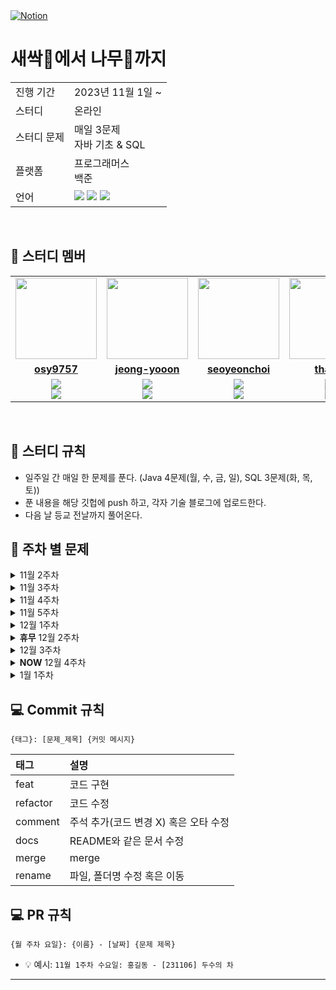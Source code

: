 <a href="https://www.notion.so/37f5872820e44ed08c4b1f3d3c8d6f28?v=6f6dded3f04c472ab8d88d4c81dcfd0f">
<img src="https://img.shields.io/badge/Notion-%23000000.svg?style=for-the-flat&amp;logo=notion&amp;logoColor=white" alt="Notion">
</a>

# 새싹🌱에서 나무🌲까지

<table>
  <tr>
    <td>진행 기간</td>
    <td>2023년 11월 1일 ~ </td>
  </tr>
  <tr>
    <td>스터디</td>
    <td>온라인</td>
  </tr>
  <tr>
    <td>스터디 문제</td>
    <td> 매일 3문제 <br/>자바 기초 & SQL</td> 
  </tr>
  <tr>
    <td>플랫폼</td>
    <td>프로그래머스<br/>백준</td>
  </tr>
  <tr>
    <td>언어</td>
    <td><img src="https://img.shields.io/badge/java-%23ED8B00.svg?style=for-the-badge&logo=openjdk&logoColor=white">
        <img src="https://img.shields.io/badge/python-3776AB?style=for-the-badge&logo=python&logoColor=white"> 
        <img src="https://img.shields.io/badge/mysql-%2300f.svg?style=for-the-badge&logo=mysql&logoColor=white">
    </td>
  </tr>
</table>

<br/>

## 🤖 스터디 멤버

<table>
 <tr>
    <td align="center"><a href="https://github.com/osy9757"><img src="https://avatars.githubusercontent.com/osy9757" width="130px;" alt=""></a></td>
    <td align="center"><a href="https://github.com/jeong-yooon"><img src="https://avatars.githubusercontent.com/jeong-yooon" width="130px;" alt=""></a></td>
    <td align="center"><a href="https://github.com/seoyeonchoi"><img src="https://avatars.githubusercontent.com/seoyeonchoi" width="130px;" alt=""></a></td>
    <td align="center"><a href="https://github.com/thals0"><img src="https://avatars.githubusercontent.com/thals0" width="130px;" alt=""></a></td>
   <td align="center"><a href="https://github.com/LSMJJAng"><img src="https://avatars.githubusercontent.com/LSMJJAng" width="130px;" alt=""></a></td>
  </tr>
  <tr>
    <td align="center"><a href="https://github.com/osy9757"><b>osy9757</b></a></td>
    <td align="center"><a href="https://github.com/jeong-yooon"><b>jeong-yooon</b></a></td>
    <td align="center"><a href="https://github.com/seoyeonchoi"><b>seoyeonchoi</b></a></td>
    <td align="center"><a href="https://github.com/thals0"><b>thals0</b></a></td>
    <td align="center"><a href="https://github.com/LSMJJAng"><b>LSMJJAng</b></a></td>
  </tr>
  <tr> 
    <td align="center"><img src="https://img.shields.io/badge/java-%23ED8B00.svg?style=for-the-badge&logo=openjdk&logoColor=white"><br/><img src="https://img.shields.io/badge/mysql-%2300f.svg?style=for-the-badge&logo=mysql&logoColor=white"></td>
    <td align="center"><img src="https://img.shields.io/badge/java-%23ED8B00.svg?style=for-the-badge&logo=openjdk&logoColor=white"><br/><img src="https://img.shields.io/badge/mysql-%2300f.svg?style=for-the-badge&logo=mysql&logoColor=white"></td>
    <td align="center"><img src="https://img.shields.io/badge/java-%23ED8B00.svg?style=for-the-badge&logo=openjdk&logoColor=white"><br/><img src="https://img.shields.io/badge/mysql-%2300f.svg?style=for-the-badge&logo=mysql&logoColor=white"></td>    
    <td align="center"><img src="https://img.shields.io/badge/java-%23ED8B00.svg?style=for-the-badge&logo=openjdk&logoColor=white"><br/><img src="https://img.shields.io/badge/mysql-%2300f.svg?style=for-the-badge&logo=mysql&logoColor=white"></td> 
    <td align="center"><img src="https://img.shields.io/badge/python-3776AB?style=for-the-badge&logo=python&logoColor=white"><br/><img src="https://img.shields.io/badge/mysql-%2300f.svg?style=for-the-badge&logo=mysql&logoColor=white"></td> 
  </tr> 
</table>

<br/>

## 📌 스터디 규칙
- 일주일 간 매일 한 문제를 푼다. (Java 4문제(월, 수, 금, 일), SQL 3문제(화, 목, 토))
- 푼 내용을 해당 깃헙에 push 하고, 각자 기술 블로그에 업로드한다.
- 다음 날 등교 전날까지 풀어온다.

## 📝 주차 별 문제

<details>
  <summary> 11월 2주차 </summary>
  <br>
  <table>
  <tr>
    <td> 11월 2주차(2023.11.06. ~ 2023. 11. 12)</td>
    <td>문제</td>
  </tr>
  <tr>
    <td> 월(JAVA) </td>
    <td> <a href = "https://school.programmers.co.kr/learn/courses/30/lessons/120803" target="_blank"> 두수의 차</a> </td>
  </tr>
  <tr>
    <td> 화(SQL) </td>
    <td> <a href = "https://school.programmers.co.kr/learn/courses/30/lessons/131528" target="_blank"> 나이정보가 없는 회원 수 구하기</a>  </td>
  </tr>
  <tr>
    <td> 수(JAVA) </td>
    <td> <a href = "https://school.programmers.co.kr/learn/courses/30/lessons/120804" target="_blank"> 두수의 곱</a> <br>
        <a href = "https://school.programmers.co.kr/learn/courses/30/lessons/120807" target="_blank"> 숫자 비교하기</a>
    </td>
  </tr>
  <tr>
    <td> 목(SQL) </td>
    <td> <a href="https://school.programmers.co.kr/learn/courses/30/lessons/59036" target="_blank"> 아픈 동물 찾기</a> </td>
  </tr>
  <tr>
    <td> 금(JAVA) </td>
    <td> <a href="https://school.programmers.co.kr/learn/courses/30/lessons/120810" target="_blank"> 나머지 구하기 </a> <br>
        <a href="https://school.programmers.co.kr/learn/courses/30/lessons/120820" target="_blank"> 나이 출력 </a>
    </td>
  </tr>
  <tr>
    <td> 토(SQL) </td>
    <td> <a href = "https://school.programmers.co.kr/learn/courses/30/lessons/59037" target="_blank"> 어린 동물 찾기 </a> </td>
  </tr>
  <tr>
    <td> 일(JAVA) </td>
    <td> <a href = "https://school.programmers.co.kr/learn/courses/30/lessons/120805" target="_blank"> 몫 구하기</a> <br>
        <a href = "https://school.programmers.co.kr/learn/courses/30/lessons/120802" target="_blank"> 두 수의 합 </a>
    </td>
  </tr>
  </table>
</details>

<details>
  <summary> 11월 3주차</summary>
  <br>
  <table>
    <tr>
      <td> 11월 3주차(2023.11.13. ~ 2023. 11. 19)</td>
      <td>문제</td>
    </tr>
    <tr>
      <td> 월(JAVA) </td>
      <td> <a href = "https://school.programmers.co.kr/learn/courses/30/lessons/120806" target="_blank"> 두수의 나눗셈</a> <br>
            <a href = "https://school.programmers.co.kr/learn/courses/30/lessons/120829" target="_blank"> 각도기 </a> <br>
           <a href = "https://school.programmers.co.kr/learn/courses/30/lessons/120831" target="_blank"> 짝수의 합 </a> 
      </td>
    </tr>
    <tr>
      <td> 화(SQL) </td>
      <td> <a href = "https://school.programmers.co.kr/learn/courses/30/lessons/59406" target="_blank"> 동물 수 구하기</a> <br>
            <a href = "https://school.programmers.co.kr/learn/courses/30/lessons/59405" target="_blank"> 상위 n개 레코드 </a>
      </td>
    </tr>
    <tr>
      <td> 수(JAVA) </td>
      <td> <a href = "https://school.programmers.co.kr/learn/courses/30/lessons/120817" target="_blank"> 배열의 평균값 </a> <br>
          <a href = "https://school.programmers.co.kr/learn/courses/30/lessons/120830" target="_blank"> 양꼬치 </a> <br>
          <a href = "https://school.programmers.co.kr/learn/courses/30/lessons/120898" target="_blank"> 편지 </a>
      </td>
    </tr>
    <tr>
      <td> 목(SQL) </td>
      <td> <a href = "https://school.programmers.co.kr/learn/courses/30/lessons/59038" target="_blank"> 최솟값 구하기</a> <br>
            <a href = "https://school.programmers.co.kr/learn/courses/30/lessons/59408" target="_blank"> 중복 제거하기 </a> 
      </td>
    </tr>
    <tr>
      <td> 금(JAVA) </td>
      <td> <a href="https://school.programmers.co.kr/learn/courses/30/lessons/120814" target="_blank"> 피자 나눠먹기 </a> <br>
          <a href="https://school.programmers.co.kr/learn/courses/30/lessons/120889" target="_blank"> 삼각형의 완성조건(1) </a> <br>
          <a href="https://school.programmers.co.kr/learn/courses/30/lessons/120811" target="_blank"> 중앙값 구하기 </a>
      </td>
    </tr>
    <tr>
      <td> 토(SQL) </td>
      <td> <a href = "https://school.programmers.co.kr/learn/courses/30/lessons/59407" target="_blank"> 이름이 있는 동물의 아이디 </a> <br>
          <a href="https://school.programmers.co.kr/learn/courses/30/lessons/59041" target="_blank"> 동명 동물 수 찾기</a>
      </td>
    </tr>
    <tr>
      <td> 일(JAVA) </td>
      <td> <a href = "https://school.programmers.co.kr/learn/courses/30/lessons/120819" target="_blank"> 아이스 아메리카노 </a> <br>
          <a href = "https://school.programmers.co.kr/learn/courses/30/lessons/120816" target="_blank"> 피자 나눠먹기(3) </a> <br>
          <a href = "https://school.programmers.co.kr/learn/courses/30/lessons/120826" target="_blank"> 특정 문자 제거하기 </a>
      </td>
    </tr>
  
  </table>
</details>

<details>
  <summary> 11월 4주차</summary>
  <br>
  <table>
    <tr>
      <td> 11월 4주차(2023.11.20. ~ 2023. 11. 24. )</td>
      <td>문제</td>
    </tr>
    <tr>
      <td> 월(JAVA) </td>
      <td> <a href = "https://school.programmers.co.kr/learn/courses/30/lessons/120847" target="_blank"> 최댓값 만들기 (1)</a> <br>
            <a href = "https://school.programmers.co.kr/learn/courses/30/lessons/120908" target="_blank"> 문자열안에 문자열 </a> <br>
           <a href = "https://school.programmers.co.kr/learn/courses/30/lessons/120903" target="_blank"> 배열의 유사도 </a> 
      </td>
    </tr>
    <tr>
      <td> 화(SQL) </td>
      <td> <a href = "https://school.programmers.co.kr/learn/courses/30/lessons/164673" target="_blank"> 조건에 부합하는 중고거래 댓글 조회하기</a> <br>
            <a href = "https://school.programmers.co.kr/learn/courses/30/lessons/157342" target="_blank"> 자동차 평균 대여 기간 구하기 </a> <br>
        <a href = "https://school.programmers.co.kr/learn/courses/30/lessons/59404" target="_blank"> 여러 기준으로 정렬하기 </a> 
      </td>
    </tr>
    <tr>
      <td> 수(JAVA) </td>
      <td> <a href = "https://school.programmers.co.kr/learn/courses/30/lessons/120583" target="_blank"> 중복된 숫자 개수</a> <br>
          <a href = "https://school.programmers.co.kr/learn/courses/30/lessons/120818" target="_blank"> 옷가게 할인 받기 </a> <br>
          <a href = "https://school.programmers.co.kr/learn/courses/30/lessons/120821" target="_blank"> 배열 뒤집기 </a>
      </td>
    </tr>
    <tr>
      <td> 목(SQL) </td>
      <td> <a href = "https://school.programmers.co.kr/learn/courses/30/lessons/151136" target="_blank"> 평균 일일 대여 요금 구하기</a> <br>
            <a href = "https://school.programmers.co.kr/learn/courses/30/lessons/144854" target="_blank"> 조건에 맞는 도서와 저자 리스트 출력하기</a> <br>
            <a href = "https://school.programmers.co.kr/learn/courses/30/lessons/59035" target="_blank"> 역순 정렬하기</a> 
      </td>
    </tr>
    <tr>
      <td> 금(JAVA) </td>
      <td> <a href="https://school.programmers.co.kr/learn/courses/30/lessons/120585" target="_blank"> 머쓱이보다 키 큰 사람 </a> <br>
          <a href="https://school.programmers.co.kr/learn/courses/30/lessons/120906" target="_blank"> 자릿수 더하기 </a> <br>
          <a href="https://school.programmers.co.kr/learn/courses/30/lessons/120822" target="_blank"> 문자열 뒤집기 </a>
      </td>
    </tr>
    <tr>
      <td> 토(SQL) </td>
      <td> <a href = "https://school.programmers.co.kr/learn/courses/30/lessons/133024" target="_blank"> 인기있는 아이스크림 </a> <br>
          <a href="https://school.programmers.co.kr/learn/courses/30/lessons/151137" target="_blank"> 자동차 종류 별 특정 옵션이 포함된 자동차 수 구하기</a> <br>
          <a href="https://school.programmers.co.kr/learn/courses/30/lessons/59403" target="_blank"> 동물의 아이디와 이름</a>
      </td>
    </tr>
    <tr>
      <td> 일(JAVA) </td>
      <td> <a href = "https://school.programmers.co.kr/learn/courses/30/lessons/120809" target="_blank"> 배열 두 배 만들기 </a> <br>
          <a href = "https://school.programmers.co.kr/learn/courses/30/lessons/120836" target="_blank"> 순서쌍의 개수 </a> <br>
          <a href = "https://school.programmers.co.kr/learn/courses/30/lessons/120833" target="_blank"> 배열 자르기 </a>
      </td>
    </tr>
  
  </table>
</details>

<details>
  <summary> 11월 5주차</summary>
  <br>
  <table>
    <tr>
      <td> 11월 5주차(2023.11.27. ~ 2023. 12. 03. )</td>
      <td>문제</td>
    </tr>
    <tr>
      <td> 월(JAVA) </td>
      <td> <a href = "https://school.programmers.co.kr/learn/courses/30/lessons/120824?language=java" target="_blank"> 짝수 홀수 개수</a> <br>
            <a href = "https://school.programmers.co.kr/learn/courses/30/lessons/181848" target="_blank"> 문자열을 정수로 변환하기 </a> <br>
           <a href = "https://school.programmers.co.kr/learn/courses/30/lessons/120854" target="_blank"> 배열 원소의 길이 </a> 
      </td>
    </tr>
    <tr>
      <td> 화(SQL) </td>
      <td> <a href = "https://school.programmers.co.kr/learn/courses/30/lessons/131528" target="_blank"> 나이 정보가 없는 회원 수 구하기</a> <br>
            <a href = "https://school.programmers.co.kr/learn/courses/30/lessons/131697" target="_blank"> 가장 비싼 상품 구하기 </a>
      </td>     
    </tr>
    <tr>
      <td> 수(JAVA) </td>
      <td> <a href = "https://school.programmers.co.kr/learn/courses/30/lessons/120849" target="_blank"> 모음 제거</a> <br>
          <a href = "https://school.programmers.co.kr/learn/courses/30/lessons/181876" target="_blank"> 소문자로 바꾸기 </a> <br>
          <a href = "https://school.programmers.co.kr/learn/courses/30/lessons/120813" target="_blank"> 짝수는 싫어요 </a>
      </td>
    </tr>
    <tr>
      <td> 목(SQL) </td>
      <td> <a href = "https://school.programmers.co.kr/learn/courses/30/lessons/131114" target="_blank"> 경기도에 위치한 식품창고 목록 출력하기</a> <br>
            <a href = "https://school.programmers.co.kr/learn/courses/30/lessons/131112" target="_blank"> 강원도에 위치한 생산공장 목록 출력하기</a> 
      </td>
         </tr>
    <tr>
      <td> 금(JAVA) </td>
      <td> <a href="https://school.programmers.co.kr/learn/courses/30/lessons/181854" target="_blank"> 배열의 길이에 따라 다른 연산하기 </a> <br>
          <a href="https://school.programmers.co.kr/learn/courses/30/lessons/120851" target="_blank"> 숨어있는 숫자의 덧셈 (1) </a> <br>
          <a href="https://school.programmers.co.kr/learn/courses/30/lessons/181840" target="_blank"> 정수 찾기 </a>
      </td>
    </tr>
    <tr>
      <td> 토(SQL) </td>
      <td> <a href = "https://school.programmers.co.kr/learn/courses/30/lessons/132203" target="_blank"> 흉부외과 또는 일반외과 의사 목록 출력하기 </a> <br>
          <a href="https://school.programmers.co.kr/learn/courses/30/lessons/59039" target="_blank"> 이름이 없는 동물의 아이디</a> 
      </td>
    </tr>
    <tr>
      <td> 일(JAVA) </td>
      <td> <a href = "https://school.programmers.co.kr/learn/courses/30/lessons/120825" target="_blank"> 문자 반복 출력하기 </a> <br>
          <a href = "https://school.programmers.co.kr/learn/courses/30/lessons/120841" target="_blank"> 점의 위치 구하기 </a> <br>
          <a href = "https://school.programmers.co.kr/learn/courses/30/lessons/120909" target="_blank"> 제곱수 판별하기 </a>
      </td>
    </tr>
  
  </table>
</details>

<details>
  <summary> 12월 1주차</summary>
  <br>
  <table>
    <tr>
      <td> 12월 1주차(2023.12.04. ~ 2023. 12. 10. )</td>
      <td>문제</td>
    </tr>
    <tr>
      <td> 월(JAVA) </td>
      <td> <a href = "https://school.programmers.co.kr/learn/courses/30/lessons/181873l" target="_blank"> 특정한 문자를 대문자로 바꾸기</a> <br>
            <a href = "https://school.programmers.co.kr/learn/courses/30/lessons/181946" target="_blank"> 문자열 붙여서 출력하기 </a> <br>
      </td>
    </tr>
    <tr>
      <td> 화(SQL) </td>
       <td> <a href = "https://school.programmers.co.kr/learn/courses/30/lessons/59047" target="_blank"> 이름에 el이 들어가는 동물 찾기</a> <br>
            <a href = "https://school.programmers.co.kr/learn/courses/30/lessons/59410" target="_blank"> NULL 처리하기 </a>
      </td>
    </tr>
    <tr>
      <td> 수(JAVA) </td>
      <td> <a href = "https://school.programmers.co.kr/learn/courses/30/lessons/120910" target="_blank"> 세균 증식</a> <br>
          <a href = "https://school.programmers.co.kr/learn/courses/30/lessons/181940" target="_blank"> 문자열 곱하기 </a> <br>
      </td>
    </tr>
    <tr>
      <td> 목(SQL) </td>
       <td> <a href = "https://school.programmers.co.kr/learn/courses/30/lessons/59414" target="_blank"> DATETIME에서 DATE로 형 변환</a> <br>
            <a href = "https://school.programmers.co.kr/learn/courses/30/lessons/131115" target="_blank"> 가격이 제일 비싼 식품의 정보 출력하기</a> 
      </td>
    </tr>
    <tr>
      <td> 금(JAVA) </td>
      <td> <a href="https://school.programmers.co.kr/learn/courses/30/lessons/181935" target="_blank"> 홀짝에 따라 다른 값 반환하기 </a> <br>
          <a href="https://school.programmers.co.kr/learn/courses/30/lessons/181937" target="_blank"> n의 배수 </a> <br>
      </td>
    </tr>
    <tr>
      <td> 토(SQL) </td>
      <td> <a href = "https://school.programmers.co.kr/learn/courses/30/lessons/131535" target="_blank"> 조건에 맞는 회원수 구하기 </a> <br>
          <a href="https://school.programmers.co.kr/learn/courses/30/lessons/59409" target="_blank"> 중성화 여부 파악하기</a>   
      </td>
    </tr>
    <tr>
      <td> 일(JAVA) </td>
      <td> <a href = "https://school.programmers.co.kr/learn/courses/30/lessons/181850" target="_blank"> 정수 부분 </a> <br>
          <a href = "https://school.programmers.co.kr/learn/courses/30/lessons/181879" target="_blank"> 길이에 따른 연산 </a> <br>
      </td>
    </tr>
  
  </table>
</details>
<details>
  <summary> <b>휴무</b> 12월 2주차</summary>
</details>

<details>
  <summary>12월 3주차</summary>
  <br>
  <table>
    <tr>
      <td> 12월 3주차(2023.12.18. ~ 2023. 12. 24. )</td>
      <td>문제</td>
    </tr>
    <tr>
      <td> 월(JAVA) </td>
      <td> <a href = "https://school.programmers.co.kr/learn/courses/30/lessons/181933" target="_blank"> flag에 따라 다른 값 반환하기</a> <br>
            <a href = "https://school.programmers.co.kr/learn/courses/30/lessons/181936" target="_blank"> 공배수 </a> <br>
      </td>
    </tr>
    <tr>
      <td> 화(SQL) </td>
       <td> <a href = "https://school.programmers.co.kr/learn/courses/30/lessons/132201" target="_blank"> 12세 이하인 여자 환자 목록 출력하기</a> <br>
            <a href = "https://school.programmers.co.kr/learn/courses/30/lessons/144853" target="_blank"> 조건에 맞는 도서 리스트 출력하기 </a>
      </td>
    </tr>
    <tr>
      <td> 수(JAVA) </td>
      <td> <a href = "https://school.programmers.co.kr/learn/courses/30/lessons/181944" target="_blank"> 홀짝 구분하기</a> <br>
          <a href = "https://school.programmers.co.kr/learn/courses/30/lessons/181939" target="_blank"> 더 크게 합치기 </a> <br>
      </td>
    </tr>
    <tr>
      <td> 목(SQL) </td>
       <td> <a href = "https://school.programmers.co.kr/learn/courses/30/lessons/59034" target="_blank"> 모든 레코드 조회하기</a> <br>
            <a href = "https://school.programmers.co.kr/learn/courses/30/lessons/133025" target="_blank"> 과일로 만든 아이스크림 고르기</a> 
      </td>
    </tr>
    <tr>
      <td> 금(JAVA) </td>
      <td> <a href="https://school.programmers.co.kr/learn/courses/30/lessons/181889" target="_blank"> n 번째 원소까지 </a> <br>
          <a href="https://school.programmers.co.kr/learn/courses/30/lessons/181927" target="_blank"> 마지막 두 원소 </a> <br>
      </td>
    </tr>
    <tr>
      <td> 토(SQL) </td>
      <td> <a href = "https://school.programmers.co.kr/learn/courses/30/lessons/131535" target="_blank"> 조건에 맞는 회원수 구하기 </a> <br>
          <a href="https://school.programmers.co.kr/learn/courses/30/lessons/59409" target="_blank"> 중성화 여부 파악하기</a> 
      </td>
    </tr>
    <tr>
      <td> 일(JAVA) </td>
      <td> <a href = "https://school.programmers.co.kr/learn/courses/30/lessons/59415" target="_blank"> 최댓값 구하기 </a> <br>
          <a href = "https://school.programmers.co.kr/learn/courses/30/lessons/157343" target="_blank"> 특정 옵션이 포함된 자동차 리스트 구하기 </a> <br>
      </td>
    </tr>
  
  </table>
</details>

<details>
  <summary> <b>NOW</b> 12월 4주차</summary>
  <br>
  <table>
    <tr>
      <td> 12월 3주차(2023.12.25. ~ 2023. 12. 31. )</td>
      <td>문제</td>
    </tr>
    <tr>
      <td> 월(JAVA) </td>
      <td> <a href = "https://school.programmers.co.kr/learn/courses/30/lessons/181888" target="_blank"> n개 간격의 원소들</a> <br>
            <a href = "https://school.programmers.co.kr/learn/courses/30/lessons/181843" target="_blank"> 부분 문자열인지 확인하기 </a> <br>
      </td>
    </tr>
    <tr>
      <td> 화(SQL) </td>
       <td> <a href = "https://school.programmers.co.kr/learn/courses/30/lessons/131529" target="_blank"> 카테고리 별 상품 개수 구하기</a> <br>
            <a href = "https://school.programmers.co.kr/learn/courses/30/lessons/59040" target="_blank"> 고양이와 개는 몇 마리 있을까 </a>
      </td>
    </tr>
    <tr>
      <td> 수(JAVA) </td>
      <td> <a href = "https://school.programmers.co.kr/learn/courses/30/lessons/181907" target="_blank"> 문자열의 앞의 n글자</a> <br>
          <a href = "https://school.programmers.co.kr/learn/courses/30/lessons/181845" target="_blank"> 문자열로 변환 </a> <br>
      </td>
    </tr>
    <tr>
      <td> 목(SQL) </td>
       <td> <a href = "https://school.programmers.co.kr/learn/courses/30/lessons/132202" target="_blank"> 진료과별 총 예약 횟수 출력하기</a> <br>
            <a href = "https://school.programmers.co.kr/learn/courses/30/lessons/59412" target="_blank"> 입양 시각 구하기(1)</a> 
      </td>
    </tr>
    <tr>
      <td> 금(JAVA) </td>
      <td> <a href="https://school.programmers.co.kr/learn/courses/30/lessons/181928" target="_blank"> 이어 붙인 수 </a> <br>
          <a href="https://school.programmers.co.kr/learn/courses/30/lessons/181877" target="_blank"> 대문자로 바꾸기 </a> <br>
      </td>
    </tr>
    <tr>
      <td> 토(SQL) </td>
      <td> <a href = "https://school.programmers.co.kr/learn/courses/30/lessons/131533" target="_blank"> 상품 별 오프라인 매출 구하기 </a> <br>
          <a href="https://school.programmers.co.kr/learn/courses/30/lessons/133026" target="_blank"> 성분으로 구분한 아이스크림 총 주문량</a> 
      </td>
    </tr>
    <tr>
      <td> 일(JAVA) </td>
      <td> <a href = "https://school.programmers.co.kr/learn/courses/30/lessons/181892" target="_blank"> n 번째 원소부터 </a> <br>
          <a href = "https://school.programmers.co.kr/learn/courses/30/lessons/181841" target="_blank"> 꼬리 문자열 </a> <br>
      </td>
    </tr>

  </table>
</details>

<details>
  <summary> 1월 1주차</summary>
  <br>
  <table>
      <td>🎄 새해복 많이 받아~ 🎄</td>
    <tr>
      <td> 1월 1주차(2024.1.1. ~ 2024. 1. 7. )</td>
      <td>문제</td>
    </tr>
    <tr>
      <td> 월(JAVA) </td>
      <td> <a href = "https://school.programmers.co.kr/learn/courses/30/lessons/120905" target="_blank"> n의 배수 고르기</a> <br>
            <a href = "https://school.programmers.co.kr/learn/courses/30/lessons/120893" target="_blank"> 대문자와 소문자 </a> <br>
      </td>
    </tr>
    <tr>
      <td> 화(SQL) </td>
       <td> <a href = "https://school.programmers.co.kr/learn/courses/30/lessons/144855" target="_blank"> 카테고리 별 도서 판매량 집계하기</a> <br>
            <a href = "https://school.programmers.co.kr/learn/courses/30/lessons/59044" target="_blank"> 오랜 기간 보호한 동물(1) </a>
      </td>
    </tr>
    <tr>
      <td> 수(JAVA) </td>
      <td> <a href = "https://school.programmers.co.kr/learn/courses/30/lessons/120839" target="_blank"> 가위 바위 보</a> <br>
          <a href = "https://school.programmers.co.kr/learn/courses/30/lessons/120837" target="_blank"> 개미 군단 </a> <br>
      </td>
    </tr>
    <tr>
      <td> 목(SQL) </td>
       <td> <a href = "https://school.programmers.co.kr/learn/courses/30/lessons/151138" target="_blank"> 자동차 대여 기록에서 장기/단기 대여 구분하기</a> <br>
            <a href = "https://school.programmers.co.kr/learn/courses/30/lessons/59046" target="_blank"> 루시와 엘라 찾기</a> 
      </td>
    </tr>
    <tr>
      <td> 금(JAVA) </td>
      <td> <a href="https://school.programmers.co.kr/learn/courses/30/lessons/120892" target="_blank"> 암호 해독 </a> <br>
          <a href="https://school.programmers.co.kr/learn/courses/30/lessons/120845" target="_blank"> 주사위의 개수 </a> <br>
      </td>
    </tr>
    <tr>
      <td> 토(SQL) </td>
      <td> <a href = "https://school.programmers.co.kr/learn/courses/30/lessons/131120" target="_blank"> 3월에 태어난 여성 회원 목록 출력하기 </a> <br>
          <a href="https://school.programmers.co.kr/learn/courses/30/lessons/131530" target="_blank"> 가격대 별 상품 개수 구하기</a> 
      </td>
    </tr>
    <tr>
      <td> 일(JAVA) </td>
      <td> <a href = "https://school.programmers.co.kr/learn/courses/30/lessons/120862" target="_blank"> 최댓값 만들기 (2)</a> <br>
          <a href = "https://school.programmers.co.kr/learn/courses/30/lessons/120899" target="_blank"> 가장 큰 수 찾기 </a> <br>
      </td>
    </tr>

  </table>
</details>


## 💻 Commit 규칙

```
{태그}: [문제_제목] {커밋 메시지}
```

| 태그     | 설명                                  |
|:---------|:--------------------------------------|
| feat     | 코드 구현                             |
| refactor | 코드 수정                             |
| comment  | 주석 추가(코드 변경 X) 혹은 오타 수정 |
| docs     | README와 같은 문서 수정               |
| merge    | merge                                 |
| rename   | 파일, 폴더명 수정 혹은 이동           |

## 💻 PR 규칙
```
{월 주차 요일}: {이름} - [날짜] {문제 제목}
```
- 💡 예시: `11월 1주차 수요일: 홍길동 - [231106] 두수의 차`

---
